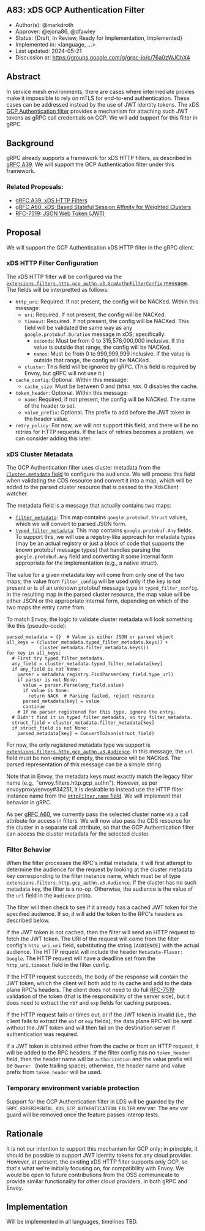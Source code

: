 A83: xDS GCP Authentication Filter
----
* Author(s): @markdroth
* Approver: @ejona86, @dfawley
* Status: {Draft, In Review, Ready for Implementation, Implemented}
* Implemented in: <language, ...>
* Last updated: 2024-05-21
* Discussion at: https://groups.google.com/g/grpc-io/c/76a0zWJChX4

## Abstract

In service mesh environments, there are cases where intermediate proxies
make it impossible to rely on mTLS for end-to-end authentication.  These
cases can be addressed instead by the use of JWT identity tokens.  The
xDS [GCP Authentication
filter](https://www.envoyproxy.io/docs/envoy/latest/configuration/http/http_filters/gcp_authn_filter)
provides a mechanism for attaching such JWT tokens as gRPC call
credentials on GCP.  We will add support for this filter in gRPC.

## Background

gRPC already supports a framework for xDS HTTP filters, as described in
[gRFC A39][A39].  We will support the GCP Authentication filter under
this framework.

### Related Proposals: 
* [gRFC A39: xDS HTTP Filters][A39]
* [gRFC A60: xDS-Based Stateful Session Affinity for Weighted Clusters][A60]
* [RFC-7519: JSON Web Token (JWT)][RFC-7519]

[A39]: A39-xds-http-filters.md
[A60]: A60-xds-stateful-session-affinity-weighted-clusters.md
[RFC-7519]: https://datatracker.ietf.org/doc/html/rfc7519

## Proposal

We will support the GCP Authentication xDS HTTP filter in the gRPC client.

### xDS HTTP Filter Configuration

The xDS HTTP filter will be configured via the
[`extensions.filters.http.gcp_authn.v3.GcpAuthnFilterConfig`
message](https://github.com/envoyproxy/envoy/blob/7436690884f70b5550b6953988d05818bae3d087/api/envoy/extensions/filters/http/gcp_authn/v3/gcp_authn.proto#L24).
The fields will be interpretted as follows:
- `http_uri`: Required.  If not present, the config will be NACKed.
  Within this message:
  - `uri`: Required.  If not present, the config will be NACKed.
  - `timeout`: Required.  If not present, the config will be NACKed.
    This field will be validated the same way as any
    `google.protobuf.Duration` message in xDS; specifically:
    - `seconds`: Must be from 0 to 315,576,000,000 inclusive.  If the
      value is outside that range, the config will be NACKed.
    - `nanos`: Must be from 0 to 999,999,999 inclusive.  If the value
      is outside that range, the config will be NACKed.
  - `cluster`: This field will be ignored by gRPC.  (This field is
    required by Envoy, but gRPC will not use it.)
- `cache_config`: Optional.  Within this message:
  - `cache_size`: Must be between 0 and `INT64_MAX`.  0 disables the cache.
- `token_header`: Optional.  Within this message:
  - `name`: Required; if not present, the config will be NACKed.  The name
    of the header to set.
  - `value_prefix`: Optional.  The prefix to add before the JWT token in
    the header value.
- `retry_policy`: For now, we will not support this field, and there will
  be no retries for HTTP requests.  If the lack of retries becomes a
  problem, we can consider adding this later.

### xDS Cluster Metadata

The GCP Authentication filter uses cluster metadata from the
[`Cluster.metadata`
field](https://github.com/envoyproxy/envoy/blob/7436690884f70b5550b6953988d05818bae3d087/api/envoy/config/cluster/v3/cluster.proto#L1092)
to configure the audience.  We will process this field when validating
the CDS resource and convert it into a map, which will be added to
the parsed cluster resource that is passed to the XdsClient watcher.

The metadata field is a message that actually contains two maps:
- [`filter_metadata`](https://github.com/envoyproxy/envoy/blob/7436690884f70b5550b6953988d05818bae3d087/api/envoy/config/core/v3/base.proto#L248):
  This map contains `google.protobuf.Struct` values, which we will
  convert to parsed JSON form.
- [`typed_filter_metadata`](https://github.com/envoyproxy/envoy/blob/7436690884f70b5550b6953988d05818bae3d087/api/envoy/config/core/v3/base.proto#L257):
  This map contains `google.protobuf.Any` fields.  To support this, we
  will use a registry-like approach for metadata types (may be an actual
  registry or just a block of code that supports the known protobuf
  message types) that handles parsing the `google.protobuf.Any` field
  and converting it some internal form appropriate for the implementation
  (e.g., a native struct).

The value for a given metadata key will come from only one of the
two maps; the value from `filter_config` will be used only if the
key is not present or is of an unknown protobuf message type in
`typed_filter_config`.  In the resulting map in the parsed cluster
resource, the map value will be either JSON or the appropriate internal
form, depending on which of the two maps the entry came from.

To match Envoy, the logic to validate cluster metadata will look something
like this (pseudo-code):

```
parsed_metadata = {}  # Value is either JSON or parsed object
all_keys = (cluster_metadata.typed_filter_metadata.keys() +
            cluster_metadata.filter_metadata.keys())
for key in all_keys:
  # First try typed_filter_metadata.
  any_field = cluster_metadata.typed_filter_metadata[key]
  if any_field is not None:
    parser = metadata_registry.FindParser(any_field.type_url)
    if parser is not None:
      value = parser.Parse(any_field.value)
      if value is None:
        return NACK  # Parsing failed, reject resource
      parsed_metadata[key] = value
      continue
    # If no parser registered for this type, ignore the entry.
  # Didn't find it in typed_filter_metadata, so try filter_metadata.
  struct_field = cluster_metadata.filter_metadata[key]
  if struct_field is not None:
    parsed_metadata[key] = ConvertToJson(struct_field)
```

For now, the only registered metadata type we support is
[`extensions.filters.http.gcp_authn.v3.Audience`](https://github.com/envoyproxy/envoy/blob/c10da96eae1be169a14772480a61a6316df12edd/api/envoy/extensions/filters/http/gcp_authn/v3/gcp_authn.proto#L42).
In this message, the `url` field must be non-empty; if empty, the
resource will be NACKed.  The parsed representation of this message can
be a simple string.

Note that in Envoy, the metadata keys must exactly match the legacy
filter name (e.g., "envoy.filters.http.gcp_authn").  However, as per
envoyproxy/envoy#34251, it is desirable to instead use the HTTP filter
instance name from the [`HttpFilter.name`
field](https://github.com/envoyproxy/envoy/blob/7436690884f70b5550b6953988d05818bae3d087/api/envoy/extensions/filters/network/http_connection_manager/v3/http_connection_manager.proto#L1149).
We will implement that behavior in gRPC.

As per [gRFC A60][A60], we currently pass the selected cluster name via
a call attribute for access in filters.  We will now also pass the CDS
resource for the cluster in a separate call attribute, so that the GCP
Authentication filter can access the cluster metadata for the selected
cluster.

### Filter Behavior

When the filter processes the RPC's initial metadata, it will first
attempt to determine the audience for the request by looking at the
cluster metadata key corresponding to the filter instance name, which
must be of type `extensions.filters.http.gcp_authn.v3.Audience`.  If the
cluster has no such metadata key, the filter is a no-op.  Otherwise, the
audience is the value of the `url` field in the `Audience` proto.

The filter will then check to see if it already has a cached JWT token
for the specified audience.  If so, it will add the token to the RPC's
headers as described below.

If the JWT token is not cached, then the filter will send an HTTP request
to fetch the JWT token.  The URI of the request will come from the filter
config's `http_uri.uri` field, substituting the string `[AUDIENCE]` with
the actual audience.  The HTTP request will include the header
`Metadata-Flavor: Google`.  The HTTP request will have a deadline set
from the `http_uri.timeout` field in the filter config.

If the HTTP request succeeds, the body of the response will contain
the JWT token, which the client will both add to its cache and add
to the data plane RPC's headers.  The client does not need to do full
[RFC-7519] validation of the token (that is the responsibility of the
server side), but it does need to extract the `nbf` and `exp` fields
for caching purposes.

If the HTTP request fails or times out, or if the JWT token is invalid
(i.e., the client fails to extract the `nbf` or `exp` fields), the data
plane RPC will be sent without the JWT token and will then fail on the
destination server if authentication was required.

If a JWT token is obtained either from the cache or from an HTTP
request, it will be added to the RPC headers.  If the filter config has
no `token_header` field, then the header name will be `authorization`
and the value prefix will be `Bearer ` (note trailing space); otherwise,
the header name and value prefix from `token_header` will be used.

### Temporary environment variable protection

Support for the GCP Authentication filter in LDS will be guarded by the
`GRPC_EXPERIMENTAL_XDS_GCP_AUTHENTICATION_FILTER` env var.  The env var
guard will be removed once the feature passes interop tests.

## Rationale

It is not our intention to support this mechanism for GCP only; in
principle, it should be possible to support JWT identity tokens for any
cloud provider.  However, at present, the existing xDS HTTP filter
supports only GCP, so that's what we're initially focusing on, for
compatibility with Envoy.  We would be open to future contributions from
the OSS communicate to provide similar functionality for other cloud
providers, in both gRPC and Envoy.

## Implementation

Will be implemented in all languages, timelines TBD.
